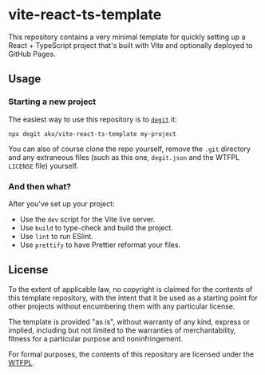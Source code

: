 # vite-react-ts-template

This repository contains a very minimal template for quickly setting up a
React + TypeScript project that's built with Vite and optionally deployed
to GitHub Pages.

## Usage

### Starting a new project

The easiest way to use this repository is to [`degit`](https://github.com/Rich-Harris/degit) it:

```
npx degit akx/vite-react-ts-template my-project
```

You can also of course clone the repo yourself, remove the `.git` directory
and any extraneous files (such as this one, `degit.json` and the WTFPL `LICENSE` file)
yourself.

### And then what?

After you've set up your project:

* Use the `dev` script for the Vite live server.
* Use `build` to type-check and build the project.
* Use `lint` to run ESlint.
* Use `prettify` to have Prettier reformat your files.

## License

To the extent of applicable law, no copyright is claimed for the contents of
this template repository, with the intent that it be used as a starting point
for other projects without encumbering them with any particular license.

The template is provided "as is", without warranty of any kind, express or
implied, including but not limited to the warranties of merchantability,
fitness for a particular purpose and noninfringement.

For formal purposes, the contents of this repository are licensed under the
[WTFPL](https://choosealicense.com/licenses/wtfpl/).
